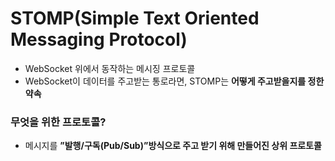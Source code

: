 # STOMP(Simple Text Oriented Messaging Protocol)
- WebSocket 위에서 동작하는 메시징 프로토콜
- WebSocket이 데이터를 주고받는 통로라면, STOMP는 **어떻게 주고받을지를 정한 약속**
### 무엇을 위한 프로토콜?
- 메시지를 **”발행/구독(Pub/Sub)”방식으로 주고 받기 위해 만들어진 상위 프로토콜**